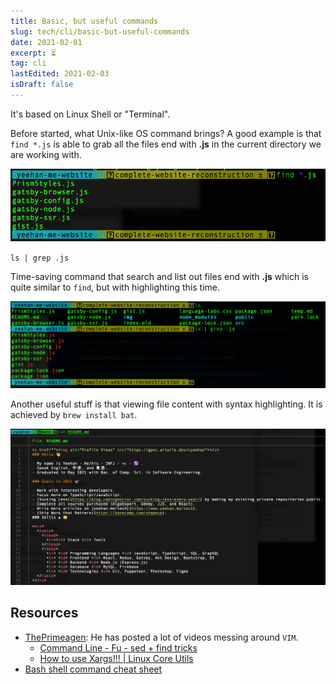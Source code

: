 ```yaml
---
title: Basic, but useful commands
slug: tech/cli/basic-but-useful-commands
date: 2021-02-01
excerpt: ⏳
tag: cli
lastEdited: 2021-02-03
isDraft: false
---
```


It's based on Linux Shell or "Terminal".

Before started, what Unix-like OS command brings? A good example is that `find *.js` is able to grab all the files end with **.js** in the current directory we are working with.

![find: Unix-like OS command](basic-but-useful-commands/find-unix-like-os-command.png)

`ls | grep .js`

Time-saving command that search and list out files end with **.js** which is quite similar to `find`, but with highlighting this time.

![Listing with searching](basic-but-useful-commands/listing-and-searching.png)

Another useful stuff is that viewing file content with syntax highlighting. It is achieved by `brew install bat`.

![Cat file after installing bat](basic-but-useful-commands/cat-view-content-via-bat.png)

## Resources

- [ThePrimeagen](https://www.youtube.com/c/ThePrimeagen): He has posted a lot of videos messing around `VIM`.
  - [Command Line - Fu - sed + find tricks](https://www.youtube.com/watch?v=CyVV2FI7-DE)
  - [How to use Xargs!!! | Linux Core Utils](https://www.youtube.com/watch?v=5EFY5ztZb00)
- [Bash shell command cheat sheet](https://www.educative.io/blog/bash-shell-command-cheat-sheet)
